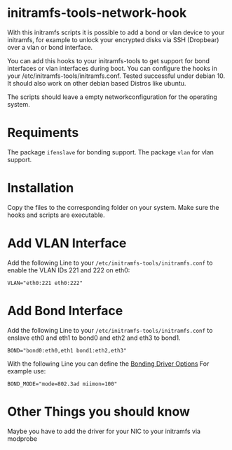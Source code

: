 # initramfs-tools-network-hook
With this initramfs scripts it is possible to add a bond or vlan device to your initramfs, for example to unlock your encrypted disks via SSH (Dropbear) over a vlan or bond interface.

You can add this hooks to your initramfs-tools to get support for bond interfaces or vlan interfaces during boot. You can configure the hooks in your /etc/initramfs-tools/initramfs.conf. Tested successful under debian 10. It should also work on other debian based Distros like ubuntu.

The scripts should leave a empty networkconfiguration for the operating system.

# Requiments
The package `ifenslave` for bonding support.
The package `vlan` for vlan support.

# Installation
Copy the files to the corresponding folder on your system. Make sure the hooks and scripts are executable.

# Add VLAN Interface
Add the following Line to your `/etc/initramfs-tools/initramfs.conf` to enable the VLAN IDs 221 and 222 on eth0:
```
VLAN="eth0:221 eth0:222"
```
# Add Bond Interface
Add the following Line to your `/etc/initramfs-tools/initramfs.conf` to enslave eth0 and eth1 to bond0 and eth2 and eth3 to bond1.
```
BOND="bond0:eth0,eth1 bond1:eth2,eth3"
```
With the following Line you can define the [Bonding Driver Options](https://wiki.linuxfoundation.org/networking/bonding#bonding_driver_options)
For example use:
```
BOND_MODE="mode=802.3ad miimon=100"
```
# Other Things you should know
Maybe you have to add the driver for your NIC to your initramfs via modprobe
